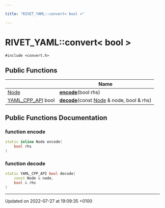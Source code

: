 ```yaml
---

title: "RIVET_YAML::convert< bool >"

---
```


# RIVET_YAML::convert< bool >






`#include <convert.h>`

## Public Functions

|                | Name           |
| -------------- | -------------- |
| <a href="http://example.org/classes/classrivet__yaml_1_1node/">Node</a> | **[encode](http://example.org/classes/structrivet__yaml_1_1convert_3_01bool_01_4/#function-encode)**(bool rhs) |
| <a href="http://example.org/files/dll_8h/#define-yaml-cpp-api">YAML_CPP_API</a> bool | **[decode](http://example.org/classes/structrivet__yaml_1_1convert_3_01bool_01_4/#function-decode)**(const <a href="http://example.org/classes/classrivet__yaml_1_1node/">Node</a> & node, bool & rhs) |

## Public Functions Documentation

### function encode

```cpp
static inline Node encode(
    bool rhs
)
```


### function decode

```cpp
static YAML_CPP_API bool decode(
    const Node & node,
    bool & rhs
)
```


-------------------------------

Updated on 2022-07-27 at 19:09:35 +0100